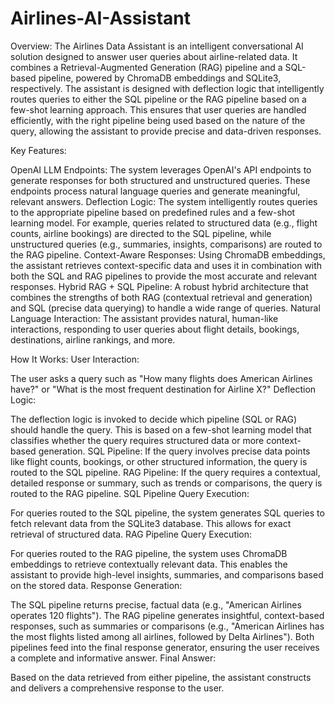 # Airlines-AI-Assistant
Overview:
The Airlines Data Assistant is an intelligent conversational AI solution designed to answer user queries about airline-related data. It combines a Retrieval-Augmented Generation (RAG) pipeline and a SQL-based pipeline, powered by ChromaDB embeddings and SQLite3, respectively. The assistant is designed with deflection logic that intelligently routes queries to either the SQL pipeline or the RAG pipeline based on a few-shot learning approach. This ensures that user queries are handled efficiently, with the right pipeline being used based on the nature of the query, allowing the assistant to provide precise and data-driven responses.

Key Features:

OpenAI LLM Endpoints: The system leverages OpenAI's API endpoints to generate responses for both structured and unstructured queries. These endpoints process natural language queries and generate meaningful,   relevant answers.
Deflection Logic: The system intelligently routes queries to the appropriate pipeline based on predefined rules and a few-shot learning model. For example, queries related to structured data (e.g., flight counts, airline bookings) are directed to the SQL pipeline, while unstructured queries (e.g., summaries, insights, comparisons) are routed to the RAG pipeline.
Context-Aware Responses: Using ChromaDB embeddings, the assistant retrieves context-specific data and uses it in combination with both the SQL and RAG pipelines to provide the most accurate and relevant responses.
Hybrid RAG + SQL Pipeline: A robust hybrid architecture that combines the strengths of both RAG (contextual retrieval and generation) and SQL (precise data querying) to handle a wide range of queries.
Natural Language Interaction: The assistant provides natural, human-like interactions, responding to user queries about flight details, bookings, destinations, airline rankings, and more.


How It Works:
User Interaction:

The user asks a query such as "How many flights does American Airlines have?" or "What is the most frequent destination for Airline X?"
Deflection Logic:

The deflection logic is invoked to decide which pipeline (SQL or RAG) should handle the query. This is based on a few-shot learning model that classifies whether the query requires structured data or more context-based generation.
SQL Pipeline: If the query involves precise data points like flight counts, bookings, or other structured information, the query is routed to the SQL pipeline.
RAG Pipeline: If the query requires a contextual, detailed response or summary, such as trends or comparisons, the query is routed to the RAG pipeline.
SQL Pipeline Query Execution:

For queries routed to the SQL pipeline, the system generates SQL queries to fetch relevant data from the SQLite3 database. This allows for exact retrieval of structured data.
RAG Pipeline Query Execution:

For queries routed to the RAG pipeline, the system uses ChromaDB embeddings to retrieve contextually relevant data. This enables the assistant to provide high-level insights, summaries, and comparisons based on the stored data.
Response Generation:

The SQL pipeline returns precise, factual data (e.g., "American Airlines operates 120 flights").
The RAG pipeline generates insightful, context-based responses, such as summaries or comparisons (e.g., "American Airlines has the most flights listed among all airlines, followed by Delta Airlines").
Both pipelines feed into the final response generator, ensuring the user receives a complete and informative answer.
Final Answer:

Based on the data retrieved from either pipeline, the assistant constructs and delivers a comprehensive response to the user.


